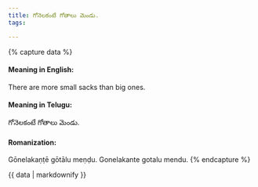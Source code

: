 ```yaml
---
title: గోనెలకంటే గోతాలు మెండు.
tags:

---
```


{% capture data %}
#### Meaning in English:
There are more small sacks than big ones.

#### Meaning in Telugu:
గోనెలకంటే గోతాలు మెండు.

#### Romanization:
Gōnelakaṇṭē gōtālu meṇḍu.
Gonelakante gotalu mendu.
{% endcapture %}

{{ data | markdownify }}

